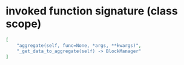 # invoked function signature (class scope)

```json
[
    "aggregate(self, func=None, *args, **kwargs)",
    "_get_data_to_aggregate(self) -> BlockManager"
]
```
